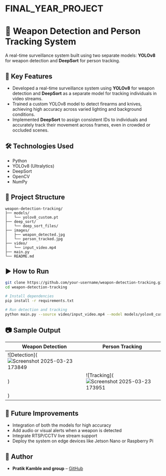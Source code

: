 # FINAL_YEAR_PROJECT
# 🔫 Weapon Detection and Person Tracking System

A real-time surveillance system built using two separate models: **YOLOv8** for weapon detection and **DeepSort** for person tracking.

## 🚀 Key Features

- Developed a real-time surveillance system using **YOLOv8** for weapon detection and **DeepSort** as a separate model for tracking individuals in video streams.  
- Trained a custom YOLOv8 model to detect firearms and knives, achieving high accuracy across varied lighting and background conditions.  
- Implemented **DeepSort** to assign consistent IDs to individuals and accurately track their movement across frames, even in crowded or occluded scenes.  

## 🛠 Technologies Used

- Python
- YOLOv8 (Ultralytics)
- DeepSort
- OpenCV
- NumPy

## 📂 Project Structure

```
weapon-detection-tracking/
├── models/
│   └── yolov8_custom.pt
├── deep_sort/
│   └── deep_sort_files/
├── images/
│   ├── weapon_detected.jpg
│   └── person_tracked.jpg
├── video/
│   └── input_video.mp4
├── main.py
└── README.md
```

## ▶️ How to Run

```bash
git clone https://github.com/your-username/weapon-detection-tracking.git
cd weapon-detection-tracking

# Install dependencies
pip install -r requirements.txt

# Run detection and tracking
python main.py --source video/input_video.mp4 --model models/yolov8_custom.pt
```

## 📷 Sample Output

| Weapon Detection | Person Tracking |
|------------------|------------------|
| ![Detection](![Screenshot 2025-03-23 173849](https://github.com/user-attachments/assets/24f455be-26f6-4765-8350-765e4653dbd1)
) | ![Tracking](![Screenshot 2025-03-23 173951](https://github.com/user-attachments/assets/a5e1d22b-28af-4737-a191-6659a9c64239)
) |

## 📌 Future Improvements

- Integration of both the models for high accuracy
- Add audio or visual alerts when a weapon is detected
- Integrate RTSP/CCTV live stream support
- Deploy the system on edge devices like Jetson Nano or Raspberry Pi

## 👤 Author

- **Pratik Kamble and group** – [GitHub]((https://github.com/pratikk1728))



